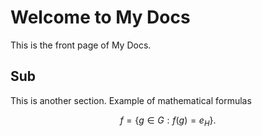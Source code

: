 # Welcome to My Docs

This is the front page of My Docs.

## Sub

This is another section.
Example of mathematical formulas

$$
 f=\{g\in G:f(g)=e_{H}\}{\mbox{.}}
$$
